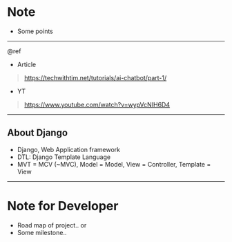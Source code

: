 # Note

- Some points


---
@ref

- Article
>https://techwithtim.net/tutorials/ai-chatbot/part-1/

- YT
>https://www.youtube.com/watch?v=wypVcNIH6D4


---
## About Django
- Django, Web Application framework
- DTL: Django Template Language
- MVT = MCV (~MVC), Model = Model, View = Controller, Template = View


---
# Note for Developer

- Road map of project.. or
- Some milestone..
